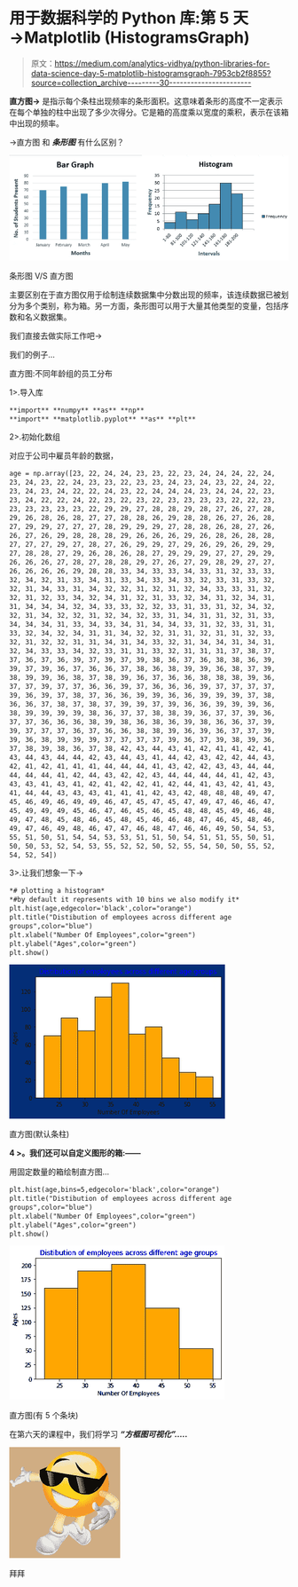 # 用于数据科学的 Python 库:第 5 天→Matplotlib (HistogramsGraph)

> 原文：<https://medium.com/analytics-vidhya/python-libraries-for-data-science-day-5-matplotlib-histogramsgraph-7953cb2f8855?source=collection_archive---------30----------------------->

**直方图→** 是指示每个条柱出现频率的条形面积。这意味着条形的高度不一定表示在每个单独的柱中出现了多少次得分。它是箱的高度乘以宽度的乘积，表示在该箱中出现的频率。

→直方图 和 ***条形图*** 有什么区别？

![](img/7fe3fcf73abdad64fd4a0beb500c7747.png)

条形图 V/S 直方图

主要区别在于直方图仅用于绘制连续数据集中分数出现的频率，该连续数据已被划分为多个类别，称为箱。另一方面，条形图可以用于大量其他类型的变量，包括序数和名义数据集。

我们直接去做实际工作吧→

我们的例子…

直方图:不同年龄组的员工分布

1>.导入库

```
**import** **numpy** **as** **np**
**import** **matplotlib.pyplot** **as** **plt**
```

2>.初始化数组

对应于公司中雇员年龄的数据，

```
age = np.array([23, 22, 24, 24, 23, 23, 22, 23, 24, 24, 24, 22, 24, 23, 24, 23, 22, 24, 23, 23, 22, 23, 23, 24, 23, 24, 23, 22, 24, 22, 23, 24, 23, 24, 22, 22, 24, 23, 22, 24, 24, 24, 23, 24, 24, 22, 23, 23, 24, 22, 22, 24, 22, 23, 22, 23, 22, 23, 23, 23, 23, 22, 22, 23, 23, 23, 23, 23, 23, 22, 29, 29, 27, 28, 28, 29, 28, 27, 26, 27, 28, 29, 26, 28, 26, 28, 27, 27, 28, 28, 26, 29, 28, 28, 26, 27, 26, 28, 27, 29, 29, 27, 27, 27, 28, 29, 29, 29, 27, 28, 28, 26, 28, 27, 26, 26, 27, 26, 29, 28, 28, 28, 29, 26, 26, 26, 29, 26, 28, 26, 28, 28, 27, 27, 27, 29, 27, 28, 27, 26, 29, 29, 27, 29, 26, 29, 26, 29, 29, 27, 28, 28, 27, 29, 26, 28, 26, 28, 27, 29, 29, 29, 27, 27, 29, 29, 26, 26, 26, 27, 28, 27, 28, 28, 29, 27, 26, 27, 29, 28, 29, 27, 27, 26, 26, 26, 26, 29, 28, 28, 33, 34, 33, 33, 34, 33, 31, 32, 33, 33, 32, 34, 32, 31, 33, 34, 31, 33, 34, 33, 34, 33, 32, 33, 31, 33, 32, 32, 31, 34, 33, 31, 34, 32, 32, 31, 32, 31, 32, 34, 33, 33, 31, 32, 32, 31, 32, 33, 34, 32, 34, 31, 32, 31, 33, 32, 34, 31, 32, 34, 31, 31, 34, 34, 34, 32, 34, 33, 33, 32, 32, 33, 31, 33, 31, 32, 34, 32, 32, 31, 34, 32, 32, 31, 32, 34, 32, 33, 31, 34, 31, 31, 32, 31, 33, 34, 34, 34, 31, 33, 34, 33, 34, 31, 34, 34, 33, 31, 32, 33, 31, 31, 33, 32, 34, 32, 34, 31, 31, 34, 32, 32, 31, 31, 32, 31, 31, 32, 33, 32, 31, 32, 32, 31, 31, 34, 31, 34, 33, 32, 31, 34, 34, 31, 34, 31, 32, 34, 33, 33, 34, 32, 33, 31, 31, 33, 32, 31, 31, 31, 37, 38, 37, 37, 36, 37, 36, 39, 37, 39, 37, 39, 38, 36, 37, 36, 38, 38, 36, 39, 39, 37, 39, 36, 37, 36, 36, 37, 38, 36, 38, 39, 39, 36, 38, 37, 39, 38, 39, 39, 36, 38, 37, 38, 39, 36, 37, 36, 36, 38, 38, 38, 39, 36, 37, 37, 39, 37, 37, 36, 36, 39, 37, 36, 36, 36, 39, 37, 37, 37, 37, 39, 36, 39, 37, 38, 37, 36, 36, 39, 39, 36, 36, 39, 39, 39, 37, 38, 36, 36, 37, 38, 37, 38, 37, 39, 39, 37, 39, 36, 36, 39, 39, 39, 36, 38, 39, 39, 39, 39, 38, 36, 37, 37, 38, 38, 39, 36, 37, 37, 39, 36, 37, 37, 36, 36, 36, 38, 39, 38, 36, 38, 36, 39, 38, 36, 36, 37, 39, 39, 37, 37, 37, 36, 37, 36, 36, 38, 38, 39, 36, 39, 36, 37, 37, 39, 39, 36, 38, 39, 39, 39, 37, 37, 37, 37, 39, 36, 37, 39, 38, 39, 36, 37, 38, 39, 38, 36, 37, 38, 42, 43, 44, 43, 41, 42, 41, 41, 42, 41, 43, 44, 43, 44, 44, 42, 43, 44, 43, 41, 44, 42, 43, 42, 42, 44, 43, 42, 41, 42, 41, 41, 41, 44, 44, 44, 41, 43, 42, 42, 43, 43, 44, 44, 44, 44, 44, 41, 42, 44, 43, 42, 42, 43, 44, 44, 44, 44, 41, 42, 43, 43, 43, 41, 43, 41, 42, 41, 42, 42, 41, 42, 44, 41, 43, 42, 41, 43, 41, 44, 44, 43, 43, 43, 41, 41, 41, 42, 43, 42, 48, 48, 48, 49, 47, 45, 46, 49, 46, 49, 49, 46, 47, 45, 47, 45, 47, 49, 47, 46, 46, 47, 45, 49, 49, 49, 45, 46, 47, 46, 45, 46, 45, 48, 48, 45, 49, 46, 48, 49, 47, 48, 45, 48, 46, 45, 48, 45, 46, 46, 48, 47, 46, 45, 48, 46, 49, 47, 46, 49, 48, 46, 47, 47, 46, 48, 47, 46, 46, 49, 50, 54, 53, 55, 51, 50, 51, 54, 54, 53, 53, 51, 51, 50, 54, 51, 51, 55, 50, 51, 50, 50, 53, 52, 54, 53, 55, 52, 52, 50, 52, 55, 54, 50, 50, 55, 52, 54, 52, 54])
```

3>.让我们想象一下→

```
*# plotting a histogram*
*#by default it represents with 10 bins we also modify it*
plt.hist(age,edgecolor='black',color="orange")
plt.title("Distibution of employees across different age groups",color="blue")
plt.xlabel("Number Of Employees",color="green")
plt.ylabel("Ages",color="green")
plt.show()
```

![](img/d6a3ea7cce884cade15d8f1e7068613a.png)

直方图(默认条柱)

**4 >。我们还可以自定义图形的箱:——**

用固定数量的箱绘制直方图…

```
plt.hist(age,bins=5,edgecolor='black',color="orange")
plt.title("Distibution of employees across different age groups",color="blue")
plt.xlabel("Number Of Employees",color="green")
plt.ylabel("Ages",color="green")
plt.show()
```

![](img/fe0e46c8e2fb1b0b49b884301ca6a102.png)

直方图(有 5 个条块)

在第六天的课程中，我们将学习 ***“方框图可视化”…..***

![](img/082ce4e940b99568201410c5be6f3995.png)

拜拜